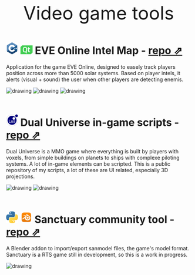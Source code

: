 <p style="text-align:center;font-size:50px;">
Video game tools
</p>

# ![cpp](./assets/cpp/cpp_32x32.png) ![qt](./assets/qt/qt_x24.png) EVE Online Intel Map - [repo ⇗](https://github.com/rhoffsch42/EVE_IntelMap)
Application for the game EVE Online, designed to easely track players position across more than 5000 solar systems. Based on player intels, it alerts (visual + sound) the user when other players are detecting enemis.

<img src="https://i.imgur.com/tISdKne.png" alt="drawing" width="220"/>
<img src="https://i.imgur.com/zfscUm0.png" alt="drawing" width="220"/>
<img src="https://i.imgur.com/zaDnThX.png" alt="drawing" width="220"/>
<br>
<br>

# ![lua](./assets/lua/lua_32x32.png) Dual Universe in-game scripts - [repo ⇗](https://github.com/rhoffsch42/DualUniverse-public)
Dual Universe is a MMO game where everything is built by players with voxels, from simple buildings on planets to ships with complexe piloting systems. A lot of in-game elements can be scripted. This is a public repository of my scripts, a lot of these are UI related, especially 3D projections.

<img src="https://i.imgur.com/EGOk1fm.png" alt="drawing" width="320"/>
<img src="https://i.imgur.com/1dGe5EG.png" alt="drawing" width="320"/>
<br>
<br>

# ![python](./assets/python/python_32x32.png) ![blender](./assets/blender/blender_32x32.png) Sanctuary community tool - [repo ⇗](https://github.com/rhoffsch42/sanmodel-blender)
A Blender addon to import/export sanmodel files, the game's model format. Sanctuary is a RTS game still in development, so this is a work in progress.



<img src="https://i.imgur.com/cnTOvAY.png" alt="drawing" width="320"/>
<br>
<br>